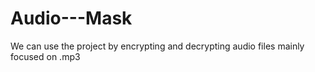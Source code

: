 ﻿# Audio---Mask
We can use the project by encrypting and decrypting audio files mainly focused on .mp3
